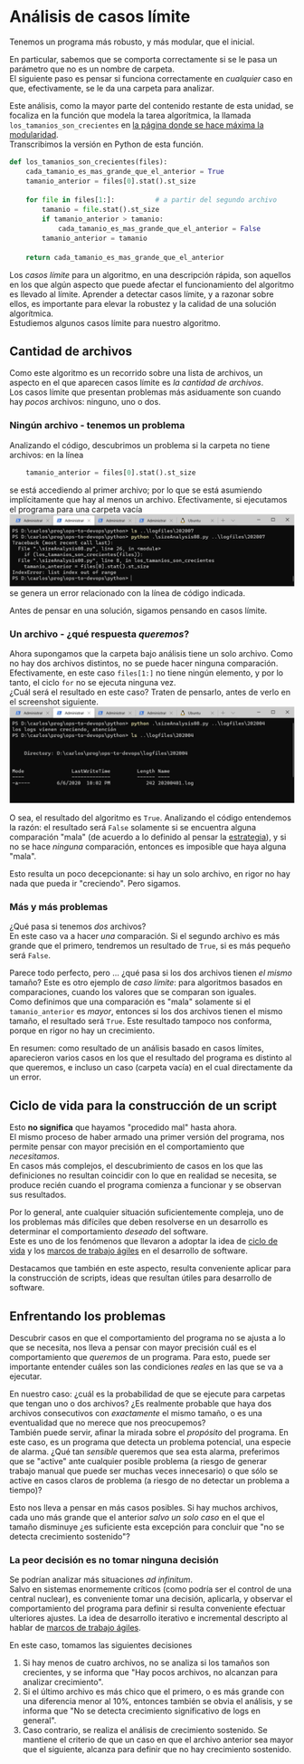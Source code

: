 # Análisis de casos límite
Tenemos un programa más robusto, y más modular, que el inicial. 

En particular, sabemos que se comporta correctamente si se le pasa un parámetro que no es un nombre de carpeta.  
El siguiente paso es pensar si funciona correctamente en _cualquier_ caso en que, efectivamente, se le da una carpeta para analizar. 

Este análisis, como la mayor parte del contenido restante de esta unidad, se focaliza en la función que modela la tarea algorítmica, la llamada `los_tamanios_son_crecientes` en [la página donde se hace máxima la modularidad](./librerias-propias.md).  
Transcribimos la versión en Python de esta función.

``` python
def los_tamanios_son_crecientes(files):
    cada_tamanio_es_mas_grande_que_el_anterior = True
    tamanio_anterior = files[0].stat().st_size

    for file in files[1:]:          # a partir del segundo archivo
        tamanio = file.stat().st_size
        if tamanio_anterior > tamanio:
            cada_tamanio_es_mas_grande_que_el_anterior = False
        tamanio_anterior = tamanio

    return cada_tamanio_es_mas_grande_que_el_anterior
```

Los _casos límite_ para un algoritmo, en una descripción rápida, son aquellos en los que algún aspecto que puede afectar el funcionamiento del algoritmo es llevado al límite. Aprender a detectar casos límite, y a razonar sobre ellos, es importante para elevar la robustez y la calidad de una solución algorítmica.  
Estudiemos algunos casos límite para nuestro algoritmo.

## Cantidad de archivos
Como este algoritmo es un recorrido sobre una lista de archivos, un aspecto en el que aparecen casos límite es _la cantidad de archivos_.  
Los casos límite que presentan problemas más asiduamente son cuando hay _pocos_ archivos: ninguno, uno o dos.

### Ningún archivo - tenemos un problema
Analizando el código, descubrimos un problema si la carpeta no tiene archivos: en la línea 
``` python
    tamanio_anterior = files[0].stat().st_size
```
se está accediendo al primer archivo; por lo que se está asumiendo implícitamente que hay al menos un archivo. Efectivamente, si ejecutamos el programa para una carpeta vacía
![error ante carpeta vacía](./images/empty-folder-wrong-behavior.jpg)
se genera un error relacionado con la línea de código indicada.

Antes de pensar en una solución, sigamos pensando en casos límite.


### Un archivo - ¿qué respuesta _queremos_?
Ahora supongamos que la carpeta bajo análisis tiene un solo archivo. Como no hay dos archivos distintos, no se puede hacer ninguna comparación. Efectivamente, en este caso `files[1:]` no tiene ningún elemento, y por lo tanto, el ciclo `for` no se ejecuta ninguna vez.  
¿Cuál será el resultado en este caso? Traten de pensarlo, antes de verlo en el screenshot siguiente.
![comportamiento ante carpeta con un archivo](./images/singleton-folder-naive-behavior.jpg)

O sea, el resultado del algoritmo es `True`. Analizando el código entendemos la razón: el resultado será `False` solamente si se encuentra alguna comparación "mala" (de acuerdo a lo definido al pensar la [estrategia](../resolvamos/estrategia.md)), y si no se hace _ninguna_ comparación, entonces es imposible que haya alguna "mala".

Esto resulta un poco decepcionante: si hay un solo archivo, en rigor no hay nada que pueda ir "creciendo". Pero sigamos.


### Más y más problemas
¿Qué pasa si tenemos _dos_ archivos?   
En este caso va a hacer _una_ comparación. Si el segundo archivo es más grande que el primero, tendremos un resultado de `True`, si es más pequeño será `False`.  

Parece todo perfecto, pero ... ¿qué pasa si los dos archivos tienen _el mismo_ tamaño? Este es otro ejemplo de _caso límite_: para algoritmos basados en comparaciones, cuando los valores que se comparan son iguales.  
Como definimos que una comparación es "mala" solamente si el `tamanio_anterior` es _mayor_, entonces si los dos archivos tienen el mismo tamaño, el resultado será `True`. Este resultado tampoco nos conforma, porque en rigor no hay un crecimiento.

En resumen: como resultado de un análisis basado en casos límites, aparecieron varios casos en los que el resultado del programa es distinto al que queremos, e incluso un caso (carpeta vacía) en el cual directamente da un error.


## Ciclo de vida para la construcción de un script
Esto **no significa** que hayamos "procedido mal" hasta ahora.   
El mismo proceso de haber armado una primer versión del programa, nos permite pensar con mayor precisión en el comportamiento que _necesitamos_.  
En casos más complejos, el descubrimiento de casos en los que las definiciones no resultan coincidir con lo que en realidad se necesita, se produce recién cuando el programa comienza a funcionar y se observan sus resultados.  

Por lo general, ante cualquier situación suficientemente compleja, uno de los problemas más difíciles que deben resolverse en un desarrollo es determinar el comportamiento _deseado_ del software.  
Este es uno de los fenómenos que llevaron a adoptar la idea de [ciclo de vida](../../programacion-a-desarrollo/ciclo-de-vida.md) y los [marcos de trabajo ágiles](../../programacion-a-desarrollo/intro-agil.md) en el desarrollo de software.  

Destacamos que también en este aspecto, resulta conveniente aplicar para la construcción de scripts, ideas que resultan útiles para desarrollo de software.


## Enfrentando los problemas
Descubrir casos en que el comportamiento del programa no se ajusta a lo que se necesita, nos lleva a pensar con mayor precisión cuál es el comportamiento que _queremos_ de un programa. Para esto, puede ser importante entender cuáles son las condiciones _reales_ en las que se va a ejecutar.   

En nuestro caso: ¿cuál es la probabilidad de que se ejecute para carpetas que tengan uno o dos archivos? ¿Es realmente probable que haya dos archivos consecutivos con _exactamente_ el mismo tamaño, o es una eventualidad que no merece que nos preocupemos?  
También puede servir, afinar la mirada sobre el _propósito_ del programa. En este caso, es un programa que detecta un problema potencial, una especie de alarma. ¿Qué tan _sensible_ queremos que sea esta alarma, preferimos que se "active" ante cualquier posible problema (a riesgo de generar trabajo manual que puede ser muchas veces innecesario) o que sólo se active en casos claros de problema (a riesgo de no detectar un problema a tiempo)?

Esto nos lleva a pensar en más casos posibles. Si hay muchos archivos, cada uno más grande que el anterior _salvo un solo caso_ en el que el tamaño disminuye ¿es suficiente esta excepción para concluir que "no se detecta crecimiento sostenido"?


### La peor decisión es no tomar ninguna decisión
Se podrían analizar más situaciones _ad infinitum_.  
Salvo en sistemas enormemente críticos (como podría ser el control de una central nuclear), es conveniente tomar una decisión, aplicarla, y observar el comportamiento del programa para definir si resulta conveniente efectuar ulteriores ajustes. La idea de desarrollo iterativo e incremental descripto al hablar de [marcos de trabajo ágiles](../../programacion-a-desarrollo/intro-agil.md).

En este caso, tomamos las siguientes decisiones
1. Si hay menos de cuatro archivos, no se analiza si los tamaños son crecientes, y se informa que "Hay pocos archivos, no alcanzan para analizar crecimiento".
1. Si el último archivo es más chico que el primero, o es más grande con una diferencia menor al 10%, entonces también se obvia el análisis, y se informa que "No se detecta crecimiento significativo de logs en general".
1. Caso contrario, se realiza el análisis de crecimiento sostenido. Se mantiene el criterio de que un caso en que el archivo anterior sea mayor que el siguiente, alcanza para definir que no hay crecimiento sostenido.
